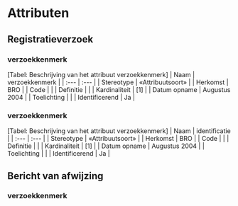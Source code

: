 # Attributen

## Registratieverzoek

###  verzoekkenmerk

[Tabel: Beschrijving van het attribuut verzoekkenmerk]
| Naam | verzoekkenmerk |
| :--- | :--- |
| Stereotype | «Attribuutsoort» |
| Herkomst | BRO |
| Code |  |
| Definitie | |
| Kardinaliteit | \[1\] |
| Datum opname | Augustus 2004 |
| Toelichting | |
| Identificerend | Ja |

### verzoekkenmerk

[Tabel: Beschrijving van het attribuut verzoekkenmerk]
| Naam | identificatie |
| :--- | :--- |
| Stereotype | «Attribuutsoort» |
| Herkomst | BRO |
| Code |  |
| Definitie | |
| Kardinaliteit | \[1\] |
| Datum opname | Augustus 2004 |
| Toelichting | |
| Identificerend | Ja |



## Bericht van afwijzing

### verzoekkenmerk
